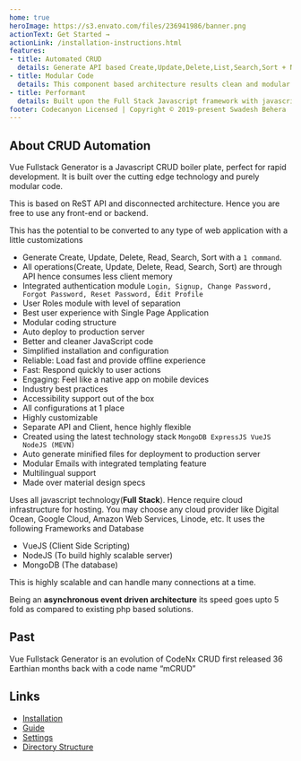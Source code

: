 ```yaml
---
home: true
heroImage: https://s3.envato.com/files/236941986/banner.png
actionText: Get Started →
actionLink: /installation-instructions.html
features:
- title: Automated CRUD
  details: Generate API based Create,Update,Delete,List,Search,Sort + Necessary client side routes with a single command.
- title: Modular Code
  details: This component based architecture results clean and modular code which has the power to acomodate any  customizations.
- title: Performant
  details: Built upon the Full Stack Javascript framework with javascript based MongoDB database which makes it even faster.
footer: Codecanyon Licensed | Copyright © 2019-present Swadesh Behera
---
```


## About CRUD Automation

Vue Fullstack Generator is a Javascript CRUD boiler plate, perfect for rapid development. It is built over the cutting edge technology and purely modular code.

This is based on ReST API and disconnected architecture. Hence you are free to use any front-end or backend. 

This has the potential to be converted to any type of web application with a little customizations

- Generate Create, Update, Delete, Read, Search, Sort with a `1 command`.
- All operations(Create, Update, Delete, Read, Search, Sort) are through API hence consumes less client memory
- Integrated authentication module `Login, Signup, Change Password, Forgot Password, Reset Password, Edit Profile`
- User Roles module with level of separation
- Best user experience with Single Page Application
- Modular coding structure
- Auto deploy to production server
- Better and cleaner JavaScript code
- Simplified installation and configuration
- Reliable: Load fast and provide offline experience
- Fast: Respond quickly to user actions
- Engaging: Feel like a native app on mobile devices
- Industry best practices
- Accessibility support out of the box
- All configurations at 1 place
- Highly customizable 
- Separate API and Client, hence highly flexible
- Created using the latest technology stack `MongoDB ExpressJS VueJS NodeJS (MEVN)`
- Auto generate minified files for deployment to production server
- Modular Emails with integrated templating feature
- Multilingual support
- Made over material design specs

Uses all javascript technology(**Full Stack**). Hence require cloud infrastructure for hosting. You may choose any cloud provider like Digital Ocean, Google Cloud, Amazon Web Services, Linode, etc. It uses the following Frameworks and Database
- VueJS (Client Side Scripting)
- NodeJS (To build highly scalable server)
- MongoDB (The database)

This is highly scalable and can handle many connections at a time.

Being an **asynchronous event driven architecture** its speed goes upto 5 fold as compared to existing php based solutions.

## Past
Vue Fullstack Generator is an evolution of CodeNx CRUD first released 36 Earthian months back with a code name “mCRUD”

## Links
- [Installation](/installation-instructions.html)
- [Guide](/guide.html)
- [Settings](/settings.html)
- [Directory Structure](/directory-structure.html)